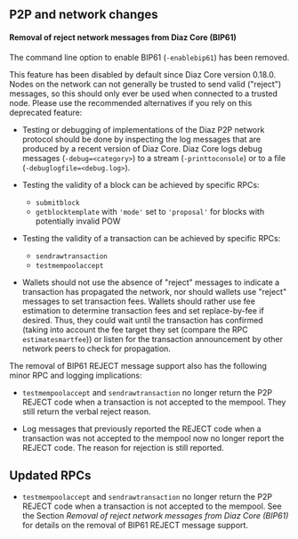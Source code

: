 P2P and network changes
-----------------------

#### Removal of reject network messages from Diaz Core (BIP61)

The command line option to enable BIP61 (`-enablebip61`) has been removed.

This feature has been disabled by default since Diaz Core version 0.18.0.
Nodes on the network can not generally be trusted to send valid ("reject")
messages, so this should only ever be used when connected to a trusted node.
Please use the recommended alternatives if you rely on this deprecated feature:

* Testing or debugging of implementations of the Diaz P2P network protocol
  should be done by inspecting the log messages that are produced by a recent
  version of Diaz Core. Diaz Core logs debug messages
  (`-debug=<category>`) to a stream (`-printtoconsole`) or to a file
  (`-debuglogfile=<debug.log>`).

* Testing the validity of a block can be achieved by specific RPCs:
  - `submitblock`
  - `getblocktemplate` with `'mode'` set to `'proposal'` for blocks with
    potentially invalid POW

* Testing the validity of a transaction can be achieved by specific RPCs:
  - `sendrawtransaction`
  - `testmempoolaccept`

* Wallets should not use the absence of "reject" messages to indicate a
  transaction has propagated the network, nor should wallets use "reject"
  messages to set transaction fees. Wallets should rather use fee estimation
  to determine transaction fees and set replace-by-fee if desired. Thus, they
  could wait until the transaction has confirmed (taking into account the fee
  target they set (compare the RPC `estimatesmartfee`)) or listen for the
  transaction announcement by other network peers to check for propagation.

The removal of BIP61 REJECT message support also has the following minor RPC
and logging implications:

* `testmempoolaccept` and `sendrawtransaction` no longer return the P2P REJECT
  code when a transaction is not accepted to the mempool. They still return the
  verbal reject reason.

* Log messages that previously reported the REJECT code when a transaction was
  not accepted to the mempool now no longer report the REJECT code. The reason
  for rejection is still reported.

Updated RPCs
------------

- `testmempoolaccept` and `sendrawtransaction` no longer return the P2P REJECT
  code when a transaction is not accepted to the mempool. See the Section
  _Removal of reject network messages from Diaz Core (BIP61)_ for details on
  the removal of BIP61 REJECT message support.

